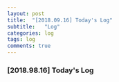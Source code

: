 ```yaml
---
layout: post
title:  "[2018.09.16] Today's Log"
subtitle:   "Log"
categories: log
tags: log
comments: true
---
```


### [2018.98.16] Today's Log